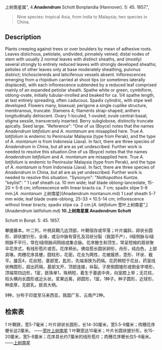上树南星属",
4.**Anadendrum** Schott Bonplandia (Hannover). 5: 45. 1857.",

> Nine species: tropical Asia, from India to Malaysia; two species in China.

## Description
Plants creeping against trees or over boulders by mean of adhesive roots. Leaves distichous, petiolate, undivided, pinnately veined; distal nodes of stem with usually 2 normal leaves with distinct sheaths, and (mostly) several strongly to entirely reduced leaves with strongly developed sheaths; petioles of other leaves only at base moderately sheathing, pulvinus distinct; trichosclereids and laticiferous vessels absent. Inflorescences emerging from a rhipidium carried at shoot tips (or sometimes laterally displaced), with each inflorescence subtended by a reduced leaf comprised mainly of an expanded petiolar sheath. Spathe white or green, cymbiform, oblong-ovate, initially tubular-inrolled and beaked for ca. 1/4 spathe length, at last entirely spreading, often caducous. Spadix cylindric, with stipe well developed. Flowers many, bisexual; perigone a single cuplike structure, membranous, truncate. Stamens 4; filaments strap-shaped; anthers longitudinally dehiscent. Ovary 1-loculed, 1-ovuled; ovule central-basal; stigma sessile, transversely inserted. Berry subglobose, distinctly truncate apically. Seed large.
  "Reference": "One of us (Boyce) notes that the names *Anadendrum latifolium* and *A. montanum* are misapplied here. True *A. latifolium* is endemic to Peninsular Malaysia (type from Perak), and the type of *A. montanum* is from Indonesia (Java). In fact, there are three species of *Anadendrum* in China, but all are as yet undescribed. Further work is needed to resolve this situation.One of us (Boyce) notes that the names *Anadendrum latifolium* and *A. montanum* are misapplied here. True *A. latifolium* is endemic to Peninsular Malaysia (type from Perak), and the type of *A. montanum* is from Indonesia (Java). In fact, there are three species of *Anadendrum* in China, but all are as yet undescribed. Further work is needed to resolve this situation.
  "Synonym": "*Nothopothos* Kuntze.
  "keylist": "
1 Leaf sheath ca. 10 mm wide; leaf blade oblong-lanceolate, 15-20 × 5-8 cm; inflorescence with linear bracts ca. 7 cm; spadix stipe 5-8 mm.[*A. montanum* 上树南星](Anadendrum montanum.md)
1 Leaf sheath 5-7 mm wide; leaf blade ovate-oblong, 25-33 × 10.5-14 cm; inflorescence without linear bracts; spadix stipe ca. 2 cm.[*A. latifolium* 宽叶上树南星",](Anadendrum latifolium.md)
**10.上树南星属 Anadendrum Schott**

Schott in Bonpl. 5: 45. 1857.

攀援藤本。叶二列，叶柄具鞘几达顶部，叶鞘宿存或早落；叶片偏斜，卵状长圆形、卵状披针形，全缘，或沿中脉有穿孔及羽状分裂（我国不产），II级侧脉与I级侧脉不平行，常在I级侧脉间网结成集合脉。花序腋生和顶生，常呈短缩的扇状聚伞花序式，有线形苞片或否。花序柄长。佛焰苞长圆状卵形，舟形，纯白色，上部具喙。肉穗花序具梗，圆柱形，花密。花全为两性，花被膜质，壶形、环状、截平。雄蕊4，花丝短，基部宽，匙形，先端渐狭为药隔。花药稍短于花丝，药室线状椭圆形，超出药隔，基部叉开，顶部连接，纵裂。子房倒圆锥形或倒金字塔形，顶端常四边形，1室，胚珠单1，珠柄短，着生于基底中央，向室腔上举；无花柱，柱头横向长圆形或近头状。浆果远离，卵圆形，1室，1种子。种子圆形，近球形，种皮厚，无胚乳，胚具大柄。

9种，分布于印度至马来西亚。我国广东、云南产2种。

## 检索表

1 叶鞘狭，宽5-7毫米；叶片卵状长圆形，长14-30厘米，宽5.5-9厘米；肉穗花序梗长达2厘米。 ——[宽叶上树南星](Anadendrum%20latifolium.md)
1 叶鞘宽达10毫米；叶片长圆状披针形，长15-20厘米，宽5-8厘米；花序具长约7厘米的线形苞片；肉穗花序梗长仅5-8毫米。——[上树南星](Anadendrum%20montanum.md)
